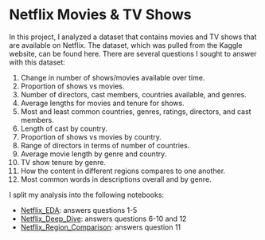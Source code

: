 # Netflix Movies & TV Shows

In this project, I analyzed a dataset that contains movies and TV shows that are available on Netflix.  The dataset, which was pulled from the Kaggle website, can be found here.  There are several questions I sought to answer with this dataset:
1. Change in number of shows/movies available over time.
2. Proportion of shows vs movies.
3. Number of directors, cast members, countries available, and genres.
4. Average lengths for movies and tenure for shows.
5. Most and least common countries, genres, ratings, directors, and cast members.
6. Length of cast by country.
7. Proportion of shows vs movies by country.
8. Range of directors in terms of number of countries.
9. Average movie length by genre and country.
10. TV show tenure by genre.
11. How the content in different regions compares to one another.
12. Most common words in descriptions overall and by genre.

I split my analysis into the following notebooks:
- [Netflix_EDA](https://github.com/albert-ntiri/netflix2/blob/main/Netflix_EDA.ipynb): answers questions 1-5
- [Netflix_Deep_Dive](https://github.com/albert-ntiri/netflix2/blob/main/Netflix_Deep_Dive.ipynb): answers questions 6-10 and 12
- [Netflix_Region_Comparison](https://github.com/albert-ntiri/netflix2/blob/main/Netflix_Region_Comparison.ipynb): answers question 11
